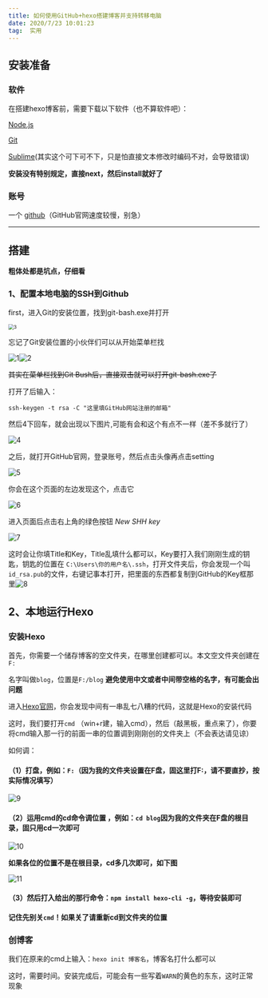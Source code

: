 ```yaml
---
title: 如何使用GitHub+hexo搭建博客并支持转移电脑
date: 2020/7/23 10:01:23
tag:  实用
---
```


## 安装准备

### 软件

在搭建hexo博客前，需要下载以下软件（也不算软件吧）：

[Node.js](https://nodejs.org/en/)

[Git](https://nodejs.org/en/)

[Sublime](https://nodejs.org/en/)(其实这个可下可不下，只是怕直接文本修改时编码不对，会导致错误)

**安装没有特别规定，直接next，然后install就好了**

### 账号

一个 [github](http://github.com/)（GitHub官网速度较慢，别急）

<!--more-->

------

## 搭建

**粗体处都是坑点，仔细看**

### 1、配置本地电脑的SSH到Github

first，进入Git的安装位置，找到git-bash.exe并打开

<img src="C:\Users\lenovo\Desktop\3.png" alt="3" style="zoom: 67%;" />

忘记了Git安装位置的小伙伴们可以从开始菜单栏找

<img src="C:\Users\lenovo\Desktop\1.png" alt="1" style="zoom:;" />![2](C:\Users\lenovo\Desktop\2.png)

~~其实在菜单栏找到Git Bush后，直接双击就可以打开git-bash.exe了~~

打开了后输入：

```
ssh-keygen -t rsa -C "这里填GitHub网站注册的邮箱"
```

然后4下回车，就会出现以下图片,可能有会和这个有点不一样（差不多就行了）

![4](C:\Users\lenovo\Desktop\4.png)

之后，就打开GitHub官网，登录账号，然后点击头像再点击setting

![5](C:\Users\lenovo\Desktop\5.png)

你会在这个页面的左边发现这个，点击它

![6](C:\Users\lenovo\Desktop\6.png)

进入页面后点击右上角的绿色按钮  *New SHH key*

![7](C:\Users\lenovo\Desktop\7.png)

这时会让你填Title和Key，Title乱填什么都可以，Key要打入我们刚刚生成的钥匙，钥匙的位置在 `C:\Users\你的用户名\.ssh`，打开文件夹后，你会发现一个叫`id_rsa.pub`的文件，右键记事本打开，把里面的东西都复制到GitHub的Key框那里![8](C:\Users\lenovo\Desktop\8.png)

## 2、本地运行Hexo

### 安装Hexo

首先，你需要一个储存博客的空文件夹，在哪里创建都可以。本文空文件夹创建在`F:`

名字叫做`blog`，位置是`F:/blog`  **避免使用中文或者中间带空格的名字，有可能会出问题**

进入[Hexo官网](http://hexo.io/)，你会发现中间有一串乱七八糟的代码，这就是Hexo的安装代码

这时，我们要打开`cmd` （win+r建，输入cmd），然后（敲黑板，重点来了），你要将cmd输入那一行的前面一串的位置调到刚刚创的文件夹上（不会表达请见谅）

如何调：

#### （1）打盘，例如：`F:`（因为我的文件夹设置在F盘，固这里打F:，**请不要直抄，按实际情况填写**）

![9](C:\Users\lenovo\Desktop\9.png)

#### （2）运用cmd的cd命令调位置 ，例如：`cd blog`因为我的文件夹在F盘的根目录，固只用cd一次即可

![10](C:\Users\lenovo\Desktop\10.png)

**如果各位的位置不是在根目录，cd多几次即可，如下图**

![11](C:\Users\lenovo\Desktop\11.png)

#### （3）然后打入给出的那行命令：`npm install hexo-cli -g`，等待安装即可



**记住先别关`cmd`！如果关了请重新cd到文件夹的位置**



### 创博客

我们在原来的cmd上输入：`hexo init 博客名`，博客名打什么都可以

这时，需要时间。安装完成后，可能会有一些写着`WARN`的黄色的东东，这时正常现象


